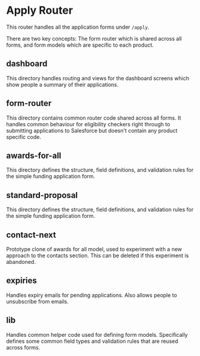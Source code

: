 # Apply Router

This router handles all the application forms under `/apply`.

There are two key concepts: The form router which is shared across all forms, and form models which are specific to each product.

## dashboard

This directory handles routing and views for the dashboard screens which show people a summary of their applications.

## form-router

This directory contains common router code shared across all forms. It handles common behaviour for eligibility checkers right through to submitting applications to Salesforce but doesn't contain any product specific code.

## awards-for-all

This directory defines the structure, field definitions, and validation rules for the simple funding application form.

## standard-proposal

This directory defines the structure, field definitions, and validation rules for the simple funding application form.

## contact-next

Prototype clone of awards for all model, used to experiment with a new approach to the contacts section. This can be deleted if this experiment is abandoned.

## expiries

Handles expiry emails for pending applications. Also allows people to unsubscribe from emails.

## lib

Handles common helper code used for defining form models. Specifically defines some common field types and validation rules that are reused across forms.
